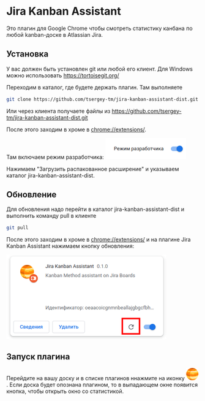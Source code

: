 # Jira Kanban Assistant

Это плагин для Google Chrome чтобы смотреть статистику канбана по любой kanban-доске в Atlassian Jira.

## Установка

У вас должен быть установлен git или любой его клиент. Для Windows можно использовать https://tortoisegit.org/

Переходим в каталог, где будете держать плагин.
Там выполняете 
```bash
git clone https://github.com/tsergey-tm/jira-kanban-assistant-dist.git
``` 
Или через клиента получаете файлы из https://github.com/tsergey-tm/jira-kanban-assistant-dist.git 

После этого заходим в хроме в [chrome://extensions/](chrome://extensions/).

Там включаем режим разработчика:
![](mode.png)

Нажимаем "Загрузить распакованное расширение" и указываем каталог jira-kanban-assistant-dist.

## Обновление

Для обновления надо перейти в каталог jira-kanban-assistant-dist 
и выполнить команду pull в клиенте
```bash
git pull
```

После этого заходим в хроме в [chrome://extensions/](chrome://extensions/) 
и на плагине Jira Kanban Assistant нажимаем кнопку обновления: 

![](reload.png)

## Запуск плагина

Перейдите на вашу доску и в списке плагинов ннажмите на иконку ![](icon_32.png).
Если доска будет опознана плагином, то в выпадающем окне появится кнопка, 
чтобы открыть окно со статистикой. 
